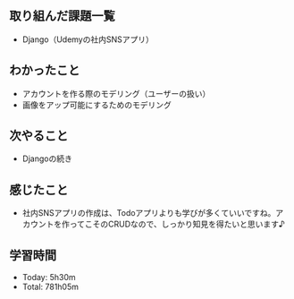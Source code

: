 ## 取り組んだ課題一覧
- Django（Udemyの社内SNSアプリ）
## わかったこと
- アカウントを作る際のモデリング（ユーザーの扱い）
- 画像をアップ可能にするためのモデリング
## 次やること
- Djangoの続き
## 感じたこと
- 社内SNSアプリの作成は、Todoアプリよりも学びが多くていいですね。アカウントを作ってこそのCRUDなので、しっかり知見を得たいと思います♪
## 学習時間
- Today: 5h30m
- Total: 781h05m

